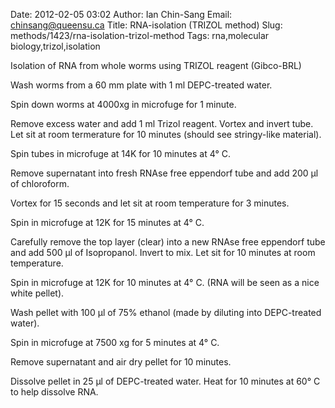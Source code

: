 Date: 2012-02-05 03:02
Author: Ian Chin-Sang
Email: chinsang@queensu.ca
Title: RNA-isolation (TRIZOL method)
Slug: methods/1423/rna-isolation-trizol-method
Tags: rna,molecular biology,trizol,isolation

Isolation of RNA from whole worms using TRIZOL reagent (Gibco-BRL)









Wash worms from a 60 mm plate with 1 ml DEPC-treated water.



Spin down worms at 4000xg in microfuge for 1 minute.



Remove excess water and add 1 ml Trizol reagent. Vortex and invert tube. Let sit at room termerature for 10 minutes (should see stringy-like material).



Spin tubes in microfuge at 14K for 10 minutes at 4° C.



Remove supernatant into fresh RNAse free eppendorf tube and add 200 µl of chloroform.



Vortex for 15 seconds and let sit at room temperature for 3 minutes.



Spin in microfuge at 12K for 15 minutes at 4° C.



Carefully remove the top layer (clear) into a new RNAse free eppendorf tube and add 500 µl of Isopropanol. Invert to mix. Let sit for 10 minutes at room temperature.



Spin in microfuge at 12K for 10 minutes at 4° C. (RNA will be seen as a nice white pellet).



Wash pellet with 100 µl of 75% ethanol (made by diluting into DEPC-treated water).



Spin in microfuge at 7500 xg for 5 minutes at 4° C.



Remove supernatant and air dry pellet for 10 minutes.



Dissolve pellet in 25 µl of DEPC-treated water. Heat for 10 minutes at 60° C to help dissolve RNA.





